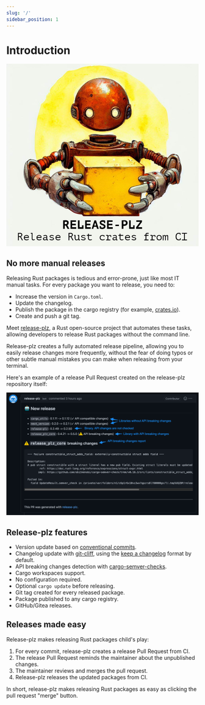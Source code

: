 ```yaml
---
slug: '/'
sidebar_position: 1
---
```


# Introduction

![release-plz-logo](assets/robot_text.jpeg)

## No more manual releases

Releasing Rust packages is tedious and error-prone, just like most IT manual tasks.
For every package you want to release, you need to:

- Increase the version in `Cargo.toml`.
- Update the changelog.
- Publish the package in the cargo registry (for example, [crates.io](https://crates.io)).
- Create and push a git tag.

Meet [release-plz](https://github.com/MarcoIeni/release-plz), a Rust open-source
project that automates these tasks, allowing developers to release Rust packages
without the command line.

Release-plz creates a fully automated release pipeline, allowing you to
easily release changes more frequently, without the fear of
doing typos or other
subtle manual mistakes you can make when releasing from your terminal.

Here's an example of a release Pull Request created on the release-plz repository itself:

![pr](assets/pr.png)

## Release-plz features

- Version update based on [conventional commits](https://www.conventionalcommits.org/).
- Changelog update with [git-cliff](https://github.com/orhun/git-cliff),
  using the [keep a changelog](https://keepachangelog.com/en/1.1.0/) format by default.
- API breaking changes detection with [cargo-semver-checks](https://github.com/obi1kenobi/cargo-semver-checks).
- Cargo workspaces support.
- No configuration required.
- Optional `cargo update` before releasing.
- Git tag created for every released package.
- Package published to any cargo registry.
- GitHub/Gitea releases.

## Releases made easy

Release-plz makes releasing Rust packages child's play:

1. For every commit, release-plz creates a release Pull Request from CI.
2. The release Pull Request reminds the maintainer about the unpublished changes.
3. The maintainer reviews and merges the pull request.
4. Release-plz releases the updated packages from CI.

In short, release-plz makes releasing Rust packages as easy as clicking the pull
request "merge" button.
